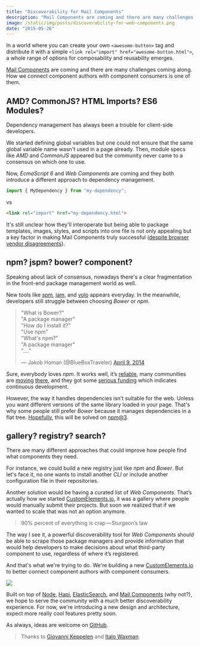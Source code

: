 ```yaml
---
title: "Discoverability for Mail Components"
description: "Mail Components are coming and there are many challenges coming along. How we connect component authors with component consumers is one of them."
image: /static/img/posts/discoverability-for-web-components.png
date: "2015-05-26"
---
```


In a world where you can create your own `<awesome-button>` tag and distribute it with a simple `<link rel="import" href="awesome-button.html">`, a whole range of options for composability and reusability emerges.

[Mail Components](http://webcomponents.org/) are coming and there are many challenges coming along. How we connect component authors with component consumers is one of them.

## AMD? CommonJS? HTML Imports? ES6 Modules?

Dependency management has always been a trouble for client-side developers.

We started defining global variables but one could not ensure that the same global variable name wasn't used in a page already. Then, module specs like _AMD_ and _CommonJS_ appeared but the community never came to a consensus on which one to use.

Now, _EcmaScript 6_ and _Web Components_ are coming and they both introduce a different approach to dependency management.

```js
import { MyDependency } from "my-dependency";
```

vs

```html
<link rel="import" href="my-dependency.html">
```

It's still unclear how they'll interoperate but being able to package templates, images, styles, and scripts into one file is not only appealing but a key factor in making Mail Components truly successful ([despite browser vendor disagreements](https://hacks.mozilla.org/2014/12/mozilla-and-web-components/)).

## npm? jspm? bower? component?

Speaking about lack of consensus, nowadays there's a clear fragmentation in the front-end package management world as well.

New tools like [spm](http://spmjs.io/), [jam](http://jamjs.org/), and [volo](http://volojs.org/) appears everyday. In the meanwhile, developers still struggle between choosing _Bower_ or _npm_.

<blockquote class="twitter-tweet" data-lang="en"><p lang="en" dir="ltr">&quot;What is Bower?&quot;<br>&quot;A package manager&quot;<br>&quot;How do I install it?&quot;<br>&quot;Use npm&quot;<br>&quot;What&#39;s npm?&quot;<br>&quot;A package manager&quot;<br>&quot;....&quot;</p>&mdash; Jakob Homan (@BlueBoxTraveler) <a href="https://twitter.com/BlueBoxTraveler/status/453685413115203584">April 9, 2014</a></blockquote>
<script async src="//platform.twitter.com/widgets.js" charset="utf-8"></script>

Sure, everybody loves _npm_. It works well, it’s [reliable](http://status.npmjs.org/), many communities are [moving](http://blog.npmjs.org/post/111475741445/publishing-your-jquery-plugin-to-npm-the-quick) [there](http://cordova.apache.org/announcements/2015/04/21/plugins-release-and-move-to-npm.html), and they got some [serious funding](https://www.crunchbase.com/organization/npm) which indicates continuous development.

However, the way it handles dependencies isn’t suitable for the web. Unless you want different versions of the same library loaded in your page. That's why some people still prefer _Bower_ because it manages dependencies in a flat tree. [Hopefully](https://github.com/npm/npm/wiki/npm-%E2%87%94-Polymer-brainstorming-session), this will be solved on [npm@3](https://github.com/npm/npm/wiki/Roadmap).

## gallery? registry? search?

There are many different approaches that could improve how people find what components they need.

For instance, we could build a new registry just like _npm_ and _Bower_. But let's face it, no one wants to install another _CLI_ or include another configuration file in their repositories.

Another solution would be having a curated list of _Web Components_. That’s actually how we started [CustomElements.io](https://customelements.io/), it was a gallery where people would manually submit their projects. But soon we realized that if we wanted to scale that was not an option anymore.

> 90% percent of everything is crap — Sturgeon’s law

The way I see it, a powerful discoverability tool for _Web Components_ should be able to scrape those package managers and provide information that would help developers to make decisions about what third-party component to use, regardless of where it’s registered.

And that's what we're trying to do. We're building a new [CustomElements.io](https://customelements.io/) to better connect component authors with component consumers.

![](https://d262ilb51hltx0.cloudfront.net/max/2000/1*sZNZ7KJ-HYcO1HuTvlp1FA.png)

Built on top of [Node](https://nodejs.org/), [Hapi](http://hapijs.com/), [ElasticSearch](https://www.elastic.co/), and [Mail Components](http://webcomponents.org/) (why not?), we hope to serve the community with a much better discoverability experience. For now, we're introducing a new design and architecture, expect more really cool features pretty soon.

As always, ideas are welcome on [GitHub](https://github.com/customelements/www).

> Thanks to [Giovanni Keppelen](https://twitter.com/keppelen) and [Italo Waxman](https://twitter.com/italowaxman).
